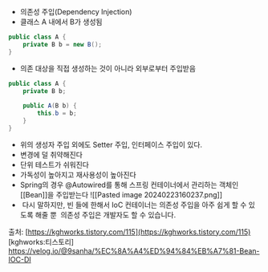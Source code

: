 - 의존성 주입(Dependency Injection)
- 클래스 A 내에서 B가 생성됨
```java
public class A {
    private B b = new B();
}
```
- 의존 대상을 직접 생성하는 것이 아니라 외부로부터 주입받음
```java
public class A {
    private B b;
    
    public A(B b) {
        this.b = b;
    }
}
```
- 위의 생성자 주입 외에도 Setter 주입, 인터페이스 주입이 있다.
- 변경에 덜 취약해진다
- 단위 테스트가 쉬워진다
- 가독성이 높아지고 재사용성이 높아진다
- Spring의 경우 @Autowired를 통해 스프링 컨테이너에서 관리하는 객체인 [[Bean]]을 주입받는다
![[Pasted image 20240223160237.png]]
-  다시 말하지만, 빈 들에 한해서 IoC 컨테이너는 의존성 주입을 아주 쉽게 할 수 있도록 해줄 뿐  의존성 주입은 개발자도 할 수 있습니다.

출처:
[https://kghworks.tistory.com/115](https://kghworks.tistory.com/115) [kghworks:티스토리]
https://velog.io/@9sanha/%EC%8A%A4%ED%94%84%EB%A7%81-Bean-IOC-DI